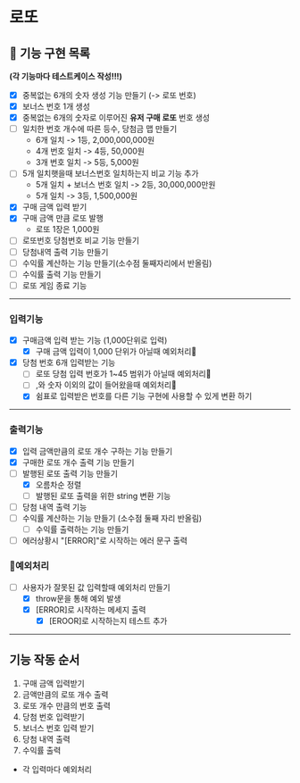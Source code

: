 # 로또

## 🚀 기능 구현 목록

**(각 기능마다 테스트케이스 작성!!!)**

- [x] 중복없는 6개의 숫자 생성 기능 만들기 (-> 로또 번호)
- [x] 보너스 번호 1개 생성
- [x] 중복없는 6개의 숫자로 이루어진 **유저 구매 로또** 번호 생성
- [ ] 일치한 번호 개수에 따른 등수, 당첨금 맵 만들기
  - 6개 일치 -> 1등, 2,000,000,000원
  - 4개 번호 일치 -> 4등, 50,000원
  - 3개 번호 일치 -> 5등, 5,000원
- [ ] 5개 일치햇을때 보너스번호 일치하는지 비교 기능 추가
  - 5개 일치 + 보너스 번호 일치 -> 2등, 30,000,000만원
  - 5개 일치 -> 3등, 1,500,000원
- [x] 구매 금액 입력 받기
- [x] 구매 금액 만큼 로또 발행
  - 로또 1장은 1,000원
- [ ] 로또번호 당첨번호 비교 기능 만들기
- [ ] 당첨내역 출력 기능 만들기
- [ ] 수익률 계산하는 기능 만들기(소수점 둘째자리에서 반올림)
- [ ] 수익률 출력 기능 만들기
- [ ] 로또 게임 종료 기능

---

### 입력기능

- [x] 구매금액 입력 받는 기능 (1,000단위로 입력)
  - [x] 구매 금액 입력이 1,000 단위가 아닐때 예외처리🚨
- [x] 당첨 번호 6개 입력받는 기능
  - [ ] 로또 당첨 입력 번호가 1~45 범위가 아닐때 예외처리🚨
  - [ ] ,와 숫자 이외의 값이 들어왔을때 예외처리🚨
  - [x] 쉼표로 입력받은 번호를 다른 기능 구현에 사용할 수 있게 변환 하기

---

### 출력기능

- [x] 입력 금액만큼의 로또 개수 구하는 기능 만들기
- [x] 구매한 로또 개수 출력 기능 만들기
- [ ] 발행된 로또 출력 기능 만들기
  - [x] 오름차순 정렬
  - [ ] 발행된 로또 출력을 위한 string 변환 기능
- [ ] 당첨 내역 출력 기능
- [ ] 수익률 계산하는 기능 만들기 (소수점 둘째 자리 반올림)
  - [ ] 수익률 출력하는 기능 만들기
- [ ] 에러상황시 "[ERROR]"로 시작하는 에러 문구 출력

### 🚨예외처리

- [ ] 사용자가 잘못된 값 입력할때 예외처리 만들기
  - [x] throw문을 통해 예외 발생
  - [x] [ERROR]로 시작하는 메세지 출력
    - [x] [EROOR]로 시작하는지 테스트 추가

---

## 기능 작동 순서

1. 구매 금액 입력받기
2. 금액만큼의 로또 개수 출력
3. 로또 개수 만큼의 번호 출력
4. 당첨 번호 입력받기
5. 보너스 번호 입력 받기
6. 당첨 내역 출력
7. 수익률 출력

- 각 입력마다 예외처리
